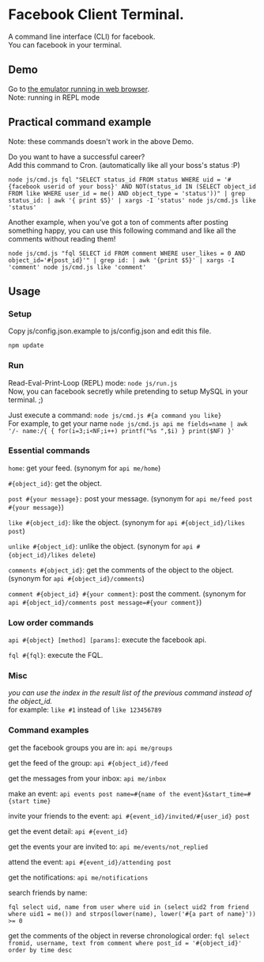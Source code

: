 # Facebook Client Terminal.
A command line interface (CLI) for facebook.  
You can facebook in your terminal.

## Demo
Go to [the emulator running in web browser](http://kissrobber.github.io/facebook_client_terminal/).  
Note: running in REPL mode

## Practical command example
Note: these commands doesn't work in the above Demo.

Do you want to have a successful career?  
Add this command to Cron. (automatically like all your boss's status :P)

    node js/cmd.js fql "SELECT status_id FROM status WHERE uid = '#{facebook userid of your boss}' AND NOT(status_id IN (SELECT object_id FROM like WHERE user_id = me() AND object_type = 'status'))" | grep status_id: | awk '{ print $5}' | xargs -I 'status' node js/cmd.js like 'status'

Another example, when you've got a ton of comments after posting something happy, you can use this following command and like all the comments without reading them!

    node js/cmd.js "fql SELECT id FROM comment WHERE user_likes = 0 AND object_id='#{post_id}'" | grep id: | awk '{print $5}' | xargs -I 'comment' node js/cmd.js like 'comment'

## Usage

### Setup

Copy js/config.json.example to js/config.json and edit this file.

`npm update`

### Run

Read-Eval-Print-Loop (REPL) mode: `node js/run.js`  
Now, you can facebook secretly while pretending to setup MySQL in your terminal. ;)


Just execute a command: `node js/cmd.js #{a command you like}`  
For example, to get your name `node js/cmd.js api me fields=name | awk '/- name:/{ { for(i=3;i<NF;i++) printf("%s ",$i) } print($NF) }'`

### Essential commands

`home`: get your feed. (synonym for `api me/home`)

`#{object_id}`: get the object.

`post #{your message}:` post your message. (synonym for `api me/feed post #{your message}`)

`like #{object_id}`: like the object. (synonym for `api #{object_id}/likes post`)

`unlike #{object_id}`: unlike the object. (synonym for `api #{object_id}/likes delete`)

`comments #{object_id}`: get the comments of the object to the object. (synonym for `api #{object_id}/comments`)

`comment #{object_id} #{your comment}`: post the comment. (synonym for `api #{object_id}/comments post message=#{your comment}`)

### Low order commands

`api #{object} [method] [params]`: execute the facebook api.

`fql #{fql}`: execute the FQL.

### Misc

*you can use the index in the result list of the previous command instead of the object_id.*  
for example: `like #1` instead of `like 123456789`

### Command examples

get the facebook groups you are in: `api me/groups`

get the feed of the group: `api #{object_id}/feed`

get the messages from your inbox: `api me/inbox`

make an event: `api events post name=#{name of the event}&start_time=#{start time}`

invite your friends to the event: `api #{event_id}/invited/#{user_id} post`

get the event detail: `api #{event_id}`

get the events your are invited to: `api me/events/not_replied`

attend the event: `api #{event_id}/attending post`

get the notifications: `api me/notifications`

search friends by name:

    fql select uid, name from user where uid in (select uid2 from friend where uid1 = me()) and strpos(lower(name), lower('#{a part of name}')) >= 0

get the comments of the object in reverse chronological order: `fql select fromid, username, text from comment where post_id = '#{object_id}' order by time desc`
